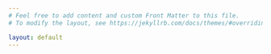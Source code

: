 ```yaml
---
# Feel free to add content and custom Front Matter to this file.
# To modify the layout, see https://jekyllrb.com/docs/themes/#overriding-theme-defaults

layout: default
---
```

<div id="mirador"></div>


<script>
var getvars = [];
window.location.href.replace(/[?&]+([^=&]+)=([^&]*)/gi, function(a, name, value) {
    getvars[name] = value;
});

const config = {
    id: 'mirador'
}


if (typeof getvars['manifest'] !== 'undefined') {

    const vault = new IIIFVault.Vault();
    vault.loadManifest(getvars['manifest']).then(async (manifest) => {


            switch (manifest['type']) {
                case 'Manifest':
                    if (typeof getvars['view'] !== 'undefined') {
                        config['windows'] = [{
                            'manifestId': getvars['manifest'],
                            'view': getvars['view']
                        }];
                    } else if (typeof getvars['canvasindex'] !== 'undefined') {
                        config['windows'] = [{
                            'manifestId': getvars['manifest'],
                            'canvasIndex': getvars['canvasindex']
                        }];
                    } else if (typeof getvars['canvas'] !== 'undefined') {
                        config['windows'] = [{
                            'manifestId': getvars['manifest'],
                            'canvasId': getvars['canvas']
                        }];
                    } else {
                        config['windows'] = [{
                            'manifestId': getvars['manifest']
                        }];
                    }
                    if(typeof getvars['nav'] !== 'undefined' || typeof getvars['thumbnails'] !== 'undefined') {
                        config['windows'][0].thumbnailNavigationPosition = 'far-bottom';
                        console.log(config);
                    }
                    break;
                case 'Collection':
                    if (typeof getvars['catalog'] !== 'undefined') {
			
			if(getvars['catalog'] == 'true') { getvars['catalog'] = 1; }
			var catalog_window_array = getvars['catalog'].split(',');

                        config['windows'] = [];
                        config['catalog'] = [];
                        
                        catalog_window_array.forEach((index) => {
                           var url = manifest.items[index].id;
                           config['windows'].push({
                               "manifestId": url
                           });
                        }); 
                        
                        manifest.items.forEach((item) => {
                            config['catalog'].push({
                                "manifestId": item.id
                            });
                        });                       

                    } else {
                        config['windows'] = [{
                            manifestId: getvars['manifest']
                        }];
                    }

                    break;
            }


        })
        .then((data) => {
            Mirador.viewer(config);
            console.log(Mirador.viewer);
        });



} else {
    Mirador.viewer(config);
}


/*

  "viewers": {
    "window-9bfc84e3-cda3-47a9-b72c-38042d0e8625": {
      "flip": false,
      "rotation": 0,
      "x": 643,
      "y": 619,
      "zoom": 0.000617283950617284
    }
  },
*/

</script>




